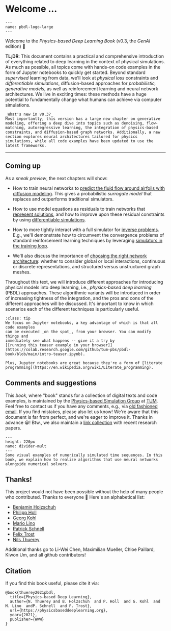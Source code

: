 Welcome ... 
============================

```{figure} resources/logo-xl.jpg
---
name: pbdl-logo-large
---
```

Welcome to the _Physics-based Deep Learning Book_ (v0.3, the _GenAI_ edition) 👋

**TL;DR**: 
This document contains a practical and comprehensive introduction of everything
related to deep learning in the context of physical simulations.
As much as possible, all topics come with hands-on code examples in the 
form of Jupyter notebooks to quickly get started.
Beyond standard _supervised_ learning from data, 
we'll look at _physical loss_ constraints and _differentiable simulations_, 
diffusion-based approaches for _probabilistic, generative models_,
as well as 
reinforcement learning and neural network architectures.
We live in exciting times: these methods have a huge potential to fundamentally change what humans can achieve via computer simulations.

```{note} 
_What's new in v0.3?_
Most importantly, this version has a large new chapter on generative modeling, offering a deep dive into topics such as denoising, flow-matching, autoregressive learning, the integration of physics-based constraints, and diffusion-based graph networks. Additionally, a new section explores neural architectures tailored for physics simulations, while all code examples have been updated to use the latest frameworks.
```

---

## Coming up

As a _sneak preview_, the next chapters will show:

- How to train neural networks to [predict the fluid flow around airfoils with diffusion modeling](probmodels-ddpm-fm). This gives a probabilistic _surrogate model_ that replaces and outperforms  traditional simulators.

- How to use model equations as residuals to train networks that [represent solutions](diffphys-dpvspinn), and how to improve upon these residual constraints by using [differentiable simulations](diffphys-code-sol).

- How to more tightly interact with a full simulator for [inverse problems](diffphys-code-control). E.g., we'll demonstrate how to circumvent the convergence problems of standard reinforcement learning techniques by leveraging [simulators in the training loop](reinflearn-code).

- We'll also discuss the importance of [choosing the right network architecture](supervised-arch): whether to consider global or local interactions, continuous or discrete representations, and structured versus unstructured graph meshes.

Throughout this text,
we will introduce different approaches for introducing physical models
into deep learning, i.e., _physics-based deep learning_ (PBDL) approaches.
These algorithmic variants will be introduced in order of increasing
tightness of the integration, and the pros and cons of the different approaches
will be discussed. It's important to know in which scenarios each of the
different techniques is particularly useful.


```{admonition} Executable code, right here, right now
:class: tip
We focus on Jupyter notebooks, a key advantage of which is that all code examples
can be executed _on the spot_, from your browser. You can modify things and 
immediately see what happens -- give it a try by 
[[running this teaser example in your browser]](https://colab.research.google.com/github/tum-pbs/pbdl-book/blob/main/intro-teaser.ipynb).

Plus, Jupyter notebooks are great because they're a form of [literate programming](https://en.wikipedia.org/wiki/Literate_programming).
```



## Comments and suggestions

This _book_, where "book" stands for a collection of digital texts and code examples,
is maintained by the
[Physics-based Simulation Group](https://ge.in.tum.de) at [TUM](https://www.tum.de). 
Feel free to contact us if you have any comments, e.g., via [old fashioned email](mailto:i15ge@cs.tum.edu).
If you find mistakes, please also let us know! We're aware that this document is far from perfect,
and we're eager to improve it. Thanks in advance 😀! 
Btw., we also maintain a [link collection](https://github.com/thunil/Physics-Based-Deep-Learning) with recent research papers.


```{figure} resources/divider-mult.jpg
---
height: 220px
name: divider-mult
---
Some visual examples of numerically simulated time sequences. In this book, we explain how to realize algorithms that use neural networks alongside numerical solvers.
```


## Thanks!

This project would not have been possible without the help of many people who contributed. Thanks to everyone 🙏 Here's an alphabetical list:

- [Benjamin Holzschuh](https://ge.in.tum.de/about/)
- [Philipp Holl](https://ge.in.tum.de/about/philipp-holl/)
- [Georg Kohl](https://ge.in.tum.de/about/georg-kohl/)
- [Mario Lino](https://ge.in.tum.de/about/mario-lino/)
- [Patrick Schnell](https://ge.in.tum.de/about/patrick-schnell/)
- [Felix Trost](https://ge.in.tum.de/about/)
- [Nils Thuerey](https://ge.in.tum.de/about/n-thuerey/)


Additional thanks go to 
Li-Wei Chen, 
Maximilian Mueller,
Chloe Paillard,
Kiwon Um,
and all github contributors!


## Citation

If you find this book useful, please cite it via:
```
@book{thuerey2021pbdl,
  title={Physics-based Deep Learning},
  author={N. Thuerey and B. Holzschuh  and P. Holl  and G. Kohl  and M. Lino  andP. Schnell  and F. Trost},
  url={https://physicsbaseddeeplearning.org},
  year={2021},
  publisher={WWW}
}
```


